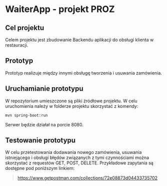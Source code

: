 # WaiterApp - projekt PROZ

## Cel projektu
Celem projektu jest zbudowanie Backendu aplikacji do obsługi klienta w restauracji.

## Prototyp
Prototyp realizuje między innymi obsługę tworzenia i usuwania zamówienia.

## Uruchamianie prototypu
W repozytorium umieszczone są pliki źródłowe projektu.
W celu uruchomienia należy w folderze projektu skorzystać z komendy:
```
mvn spring-boot:run
```
Serwer będzie działał na porcie 8080.
## Testowanie prototypu
W celu przetestowania dodawania nowego zamówienia, usuwania istniejącego i obsługi błędów związanych z tymi czynnościami można skorzystać z requestów GET, POST, DELETE.
Przykładowe zapytania są dostępne pod poniższym linkiem:
> https://www.getpostman.com/collections/72e08873d04433735702
